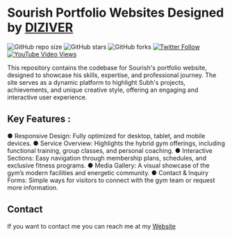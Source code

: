 # Sourish Portfolio Websites Designed by [DIZIVER](https://www.diziver.com)

![GitHub repo size](https://img.shields.io/github/repo-size/codewithsadee/vcard-personal-portfolio)
![GitHub stars](https://img.shields.io/github/stars/codewithsadee/vcard-personal-portfolio?style=social)
![GitHub forks](https://img.shields.io/github/forks/codewithsadee/vcard-personal-portfolio?style=social)
[![Twitter Follow](https://img.shields.io/twitter/follow/codewithsadee?style=social)](https://twitter.com/intent/follow?screen_name=codewithsadee)
[![YouTube Video Views](https://img.shields.io/youtube/views/SoxmIlgf2zM?style=social)](https://youtu.be/SoxmIlgf2zM)

This repository contains the codebase for Sourish's portfolio website, designed to showcase his skills, expertise, and professional journey. The site serves as a dynamic platform to highlight Subh's projects, achievements, and unique creative style, offering an engaging and interactive user experience.

## Key Features :

● Responsive Design: Fully optimized for desktop, tablet, and mobile devices.
● Service Overview: Highlights the hybrid gym offerings, including functional training, group classes, and personal coaching.
● Interactive Sections: Easy navigation through membership plans, schedules, and exclusive fitness programs.
● Media Gallery: A visual showcase of the gym’s modern facilities and energetic community.
● Contact & Inquiry Forms: Simple ways for visitors to connect with the gym team or request more information.


## Contact

If you want to contact me you can reach me at my [Website](https://www.subhroy.diziver.com)
